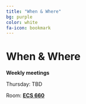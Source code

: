 ```yaml
---
title: "When & Where"
bg: purple
color: white
fa-icon: bookmark
---
```


# When & Where  

**Weekly meetings**

Thursday: TBD  

Room: **[ECS 660](http://www.uvic.ca/home/about/campus-info/maps/maps/ecs.php)**  

